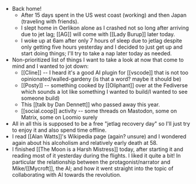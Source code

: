 - Back home!
  - After 15 days spent in the US west coast (working) and then Japan (traveling with friends).
  - I slept home in Oerlikon alone as I crashed not so long after arriving due to jet lag; [[AG]] will come with [[Lady Burup]] later today.
  - I woke up at 6am after only 7 hours of sleep due to jetlag despite only getting five hours yesterday and I decided to just get up and start doing things; I'll try to take a nap later today as needed.
- Non-prioritized list of things I want to take a look at now that come to mind and I wanted to jot down:
  - [[Cline]] -- I heard it's a good AI plugin for [[vscode]] that is not too opinionated/walled-gardeny (is that a word? maybe it should be)
  - [[Posty]] -- something cooked by [[Oliphant]] over at the Fediverse which sounds a lot like something I wanted to build/I wanted to see someone build)
  - This [[talk by Dan Dennett]] who passed away this year.
  - [[social.coop]] activity -- some threads on Mastodon, some on Matrix, some on Loomio surely
- All in all this is supposed to be a free "jetlag recovery day" so I'll just try to enjoy it and also spend time offline.
- I read [[Alan Watts]]'s Wikipedia page (again? unsure) and I wondered again about his alcoholism and relatively early death at 58.
- I finished [[The Moon is a Harsh Mistress]] today, after starting it and reading most of it yesterday during the flights. I liked it quite a bit! In particular the relationship between the protagonist/narrator and Mike/[[Mycroft]], the AI; and how it went straight into the topic of collaborating with AI towards the revolution.
